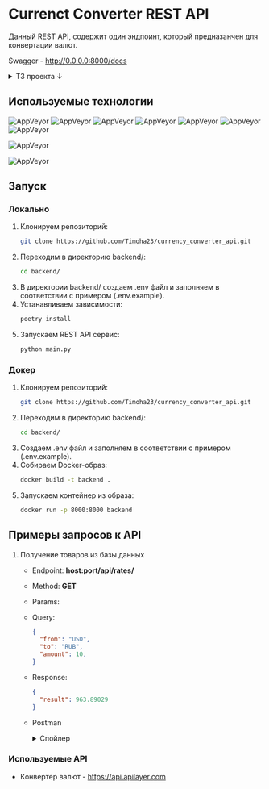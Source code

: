# Currenct Converter REST API

Данный REST API, содержит один эндпоинт, который предназанчен для конвертации валют.

Swagger - http://0.0.0.0:8000/docs
<details>
<summary>ТЗ проекта ↓</summary>
Задание:
Написать сервис "Конвертер валют" который работает по REST-API.
Пример запроса:
GET /api/rates?from=USD&to=RUB&value=1
Ответ:
{

"result": 62.16

}
Любой фреймворк в пределах python.
Данные о текущих курсах валют необходимо получать с внешнего сервиса.
Контейнерезация, документация, и прочее — приветствуется.
</details>

## Используемые технологии
<a name="технологии"></a>

![AppVeyor](https://img.shields.io/badge/Python-3.10.6-green)
![AppVeyor](https://img.shields.io/badge/fastapi-0.103.1-9cf)
![AppVeyor](https://img.shields.io/badge/httpx-0.25.0-9cf)
![AppVeyor](https://img.shields.io/badge/pydantic-2.3.0-9cf)
![AppVeyor](https://img.shields.io/badge/pytest_asyncio-0.21.1-9cf)
![AppVeyor](https://img.shields.io/badge/python_dotenv-1.0.0-9cf)
![AppVeyor](https://img.shields.io/badge/uvicorn-0.23.2-9cf)

![AppVeyor](https://img.shields.io/badge/Docker-24.0.5-green)

![AppVeyor](https://img.shields.io/badge/Poetry-1.5.1-green)

## Запуск

### Локально
1. Клонируем репозиторий:
   ```bash
   git clone https://github.com/Timoha23/currency_converter_api.git
   ```
2. Переходим в директорию backend/:
    ```bash
    cd backend/
    ```
3. В директории backend/ создаем .env файл и заполняем в соответствии с примером (.env.example).
4. Устанавливаем зависимости:
    ```bash
    poetry install
    ```
5. Запускаем REST API сервис:
   ```bash
   python main.py
   ```

###  Докер
1. Клонируем репозиторий:
   ```bash
   git clone https://github.com/Timoha23/currency_converter_api.git
   ```
2. Переходим в директорию backend/:
    ```bash
    cd backend/
    ```
2. Создаем .env файл и заполняем в соответствии с примером (.env.example).
3. Собираем Docker-образ:
   ```bash
   docker build -t backend .
   ```
4. Запускаем контейнер из образа:
   ```bash
   docker run -p 8000:8000 backend
   ```

## Примеры запросов к API

1. Получение товаров из базы данных
   * Endpoint: **host:port/api/rates/**
   * Method: **GET**
   * Params:
    * Query:
      ```json
      {
        "from": "USD",
        "to": "RUB",
        "amount": 10,
      }
      ```
   * Response:
      ```json
      {
        "result": 963.89029
      }
      ``` 
   * Postman
      <details>
     <summary>Спойлер</summary>
      
     [![Пример запроса][1]][1]
      
     [1]: https://imageup.ru/img133/4525637/1.png
     </details>

### Используемые API
- Конвертер валют - https://api.apilayer.com
